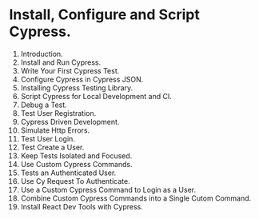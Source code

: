 # Install, Configure and Script Cypress.

1. Introduction.
2. Install and Run Cypress.
3. Write Your First Cypress Test.
4. Configure Cypress in Cypress JSON.
5. Installing Cypress Testing Library.
6. Script Cypress for Local Development and CI.
7. Debug a Test.
8. Test User Registration.
9. Cypress Driven Development.
10. Simulate Http Errors.
11. Test User Login.
12. Test Create a User.
13. Keep Tests Isolated and Focused.
14. Use Custom Cypress Commands.
15. Tests an Authenticated User.
16. Use Cy Request To Authenticate.
17. Use a Custom Cypress Command to Login as a User.
18. Combine Custom Cypress Commands into a Single Cutom Command.
19. Install React Dev Tools with Cypress.
